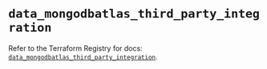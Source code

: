# `data_mongodbatlas_third_party_integration`

Refer to the Terraform Registry for docs: [`data_mongodbatlas_third_party_integration`](https://registry.terraform.io/providers/mongodb/mongodbatlas/1.21.2/docs/data-sources/third_party_integration).
